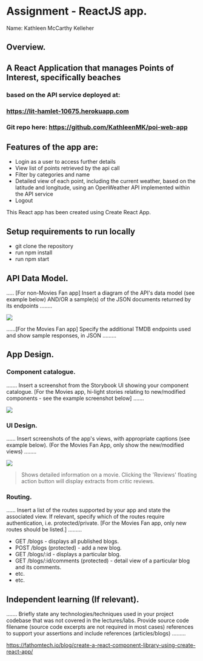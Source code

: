 # Assignment - ReactJS app.

Name: Kathleen McCarthy Kelleher

## Overview.

## A React Application that manages Points of Interest, specifically beaches

### based on the API service deployed at:
### https://lit-hamlet-10675.herokuapp.com
### Git repo here: https://github.com/KathleenMK/poi-web-app

## Features of the app are:

-  Login as a user to access further details
-  View list of points retrieved by the api call
-  Filter by categories and name
-  Detailed view of each point, including the current weather, based on the latitude and longitude, using an OpenWeather API implemented within the API service
-  Logout

This React app has been created using Create React App.

## Setup requirements to run locally

- git clone the repository
- run npm install
- run npm start

## API Data Model.

..... [For non-Movies Fan app] Insert a diagram of the API's data model (see example below) AND/OR a sample(s) of the JSON documents returned by its endpoints ........

![][model]

......[For the Movies Fan app] Specify the additional TMDB endpoints used and show sample responses, in JSON .........

## App Design.

### Component catalogue.

....... Insert a screenshot from the Storybook UI showing your component catalogue. [For the Movies app, hi-light stories relating to new/modified components - see the example screenshot below] .......

![][stories]

### UI Design.

...... Insert screenshots of the app's views, with appropriate captions (see example below). (For the Movies Fan App, only show the new/modified views) ........

![][view]
>Shows detailed information on a movie. Clicking the 'Reviews' floating action button will display extracts from critic reviews.

### Routing.

...... Insert a list of the routes supported by your app and state the associated view. If relevant, specify which of the routes require authentication, i.e. protected/private. [For the Movies Fan app, only new routes should be listed.] ......... 

+ GET /blogs - displays all published blogs.
+ POST /blogs (protected) - add a new blog.
+ GET /blogs/:id - displays a particular blog.
+ GET /blogs/:id/comments (protected) - detail view of a particular blog and its comments.
+ etc.
+ etc.

## Independent learning (If relevant).

....... Briefly state any technologies/techniques used in your project codebase that was not covered in the lectures/labs. Provide source code filename (source code excerpts are not required in most cases) references to support your assertions and include references (articles/blogs) ......... 


[model]: ./data.jpg
[view]: ./view.png
[stories]: ./storybook.png


https://fathomtech.io/blog/create-a-react-component-library-using-create-react-app/